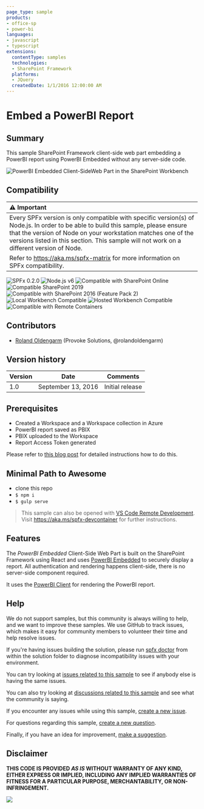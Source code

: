```yaml
---
page_type: sample
products:
- office-sp
- power-bi
languages:
- javascript
- typescript
extensions:
  contentType: samples
  technologies:
  - SharePoint Framework
  platforms:
  - JQuery
  createdDate: 1/1/2016 12:00:00 AM
---
```

# Embed a PowerBI Report

## Summary

This sample SharePoint Framework client-side web part embedding a PowerBI report using PowerBI Embedded without any server-side code.

![PowerBI Embedded Client-SideWeb Part in the SharePoint Workbench](./assets/screenshot_powerbi_embedded_spfx.png)


## Compatibility

| :warning: Important          |
|:---------------------------|
| Every SPFx version is only compatible with specific version(s) of Node.js. In order to be able to build this sample, please ensure that the version of Node on your workstation matches one of the versions listed in this section. This sample will not work on a different version of Node.|
|Refer to <https://aka.ms/spfx-matrix> for more information on SPFx compatibility.   |

![SPFx 0.2.0](https://img.shields.io/badge/SPFx-0.2.0-orange.svg)
![Node.js v6](https://img.shields.io/badge/Node.js-v6-green.svg) 
![Compatible with SharePoint Online](https://img.shields.io/badge/SharePoint%20Online-Compatible-green.svg)
![Compatible SharePoint 2019](https://img.shields.io/badge/SharePoint%20Server%202019-Compatible-green.svg)
![Compatible with SharePoint 2016 (Feature Pack 2)](https://img.shields.io/badge/SharePoint%20Server%202016%20(Feature%20Pack%202)-Compatible-green.svg)
![Local Workbench Compatible](https://img.shields.io/badge/Local%20Workbench-Compatible-green.svg)
![Hosted Workbench Compatible](https://img.shields.io/badge/Hosted%20Workbench-Compatible-green.svg)
![Compatible with Remote Containers](https://img.shields.io/badge/Remote%20Containers-Compatible-green.svg)

## Contributors

* [Roland Oldengarm](https://github.com/rolandoldengarm) (Provoke Solutions, @rolandoldengarm)

## Version history

Version|Date|Comments
-------|----|--------
1.0|September 13, 2016|Initial release

## Prerequisites

- Created a Workspace and a  Workspace collection in Azure
- PowerBI report saved as PBIX
- PBIX uploaded to the Workspace
- Report Access Token generated

Please refer to [this blog post](http://rolandoldengarm.com/index.php/2016/09/13/part-3-how-to-embed-a-power-bi-report-in-sharepoint-with-the-sharepoint-framework/) for detailed instructions how to do this.

## Minimal Path to Awesome

- clone this repo
- `$ npm i`
- `$ gulp serve`

>  This sample can also be opened with [VS Code Remote Development](https://code.visualstudio.com/docs/remote/remote-overview). Visit https://aka.ms/spfx-devcontainer for further instructions.

## Features

The _PowerBI Embedded_ Client-Side Web Part is built on the SharePoint Framework using React and uses [PowerBI Embedded](https://azure.microsoft.com/en-us/services/power-bi-embedded/) to securely display a report.
All authentication and rendering happens client-side, there is no server-side component required.

It uses the [PowerBI Client](https://www.npmjs.com/package/powerbi-client) for rendering the PowerBI report.

## Help

We do not support samples, but this community is always willing to help, and we want to improve these samples. We use GitHub to track issues, which makes it easy for  community members to volunteer their time and help resolve issues.

If you're having issues building the solution, please run [spfx doctor](https://pnp.github.io/cli-microsoft365/cmd/spfx/spfx-doctor/) from within the solution folder to diagnose incompatibility issues with your environment.

You can try looking at [issues related to this sample](https://github.com/pnp/sp-dev-fx-webparts/issues?q=label%3A%22sample%3A%20js-powerbi-embedded%22) to see if anybody else is having the same issues.

You can also try looking at [discussions related to this sample](https://github.com/pnp/sp-dev-fx-webparts/discussions?discussions_q=js-powerbi-embedded) and see what the community is saying.

If you encounter any issues while using this sample, [create a new issue](https://github.com/pnp/sp-dev-fx-webparts/issues/new?assignees=&labels=Needs%3A+Triage+%3Amag%3A%2Ctype%3Abug-suspected%2Csample%3A%20js-powerbi-embedded&template=bug-report.yml&sample=js-powerbi-embedded&authors=@rolandoldengarm&title=js-powerbi-embedded%20-%20).

For questions regarding this sample, [create a new question](https://github.com/pnp/sp-dev-fx-webparts/issues/new?assignees=&labels=Needs%3A+Triage+%3Amag%3A%2Ctype%3Aquestion%2Csample%3A%20js-powerbi-embedded&template=question.yml&sample=js-powerbi-embedded&authors=@rolandoldengarm&title=js-powerbi-embedded%20-%20).

Finally, if you have an idea for improvement, [make a suggestion](https://github.com/pnp/sp-dev-fx-webparts/issues/new?assignees=&labels=Needs%3A+Triage+%3Amag%3A%2Ctype%3Aenhancement%2Csample%3A%20js-powerbi-embedded&template=suggestion.yml&sample=js-powerbi-embedded&authors=@rolandoldengarm&title=js-powerbi-embedded%20-%20).


## Disclaimer

**THIS CODE IS PROVIDED *AS IS* WITHOUT WARRANTY OF ANY KIND, EITHER EXPRESS OR IMPLIED, INCLUDING ANY IMPLIED WARRANTIES OF FITNESS FOR A PARTICULAR PURPOSE, MERCHANTABILITY, OR NON-INFRINGEMENT.**


<img src="https://m365-visitor-stats.azurewebsites.net/sp-dev-fx-webparts/samples/js-powerbi-embedded" />

